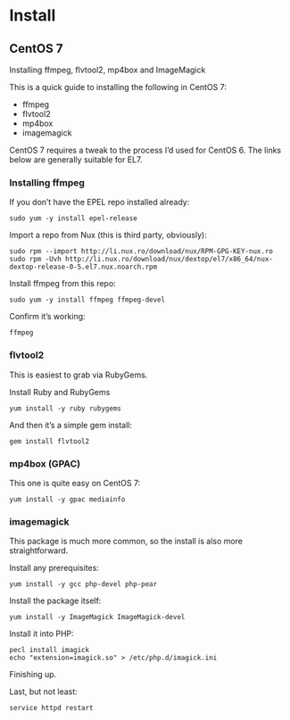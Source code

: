 # Install

## CentOS 7

Installing ffmpeg, flvtool2, mp4box and ImageMagick

This is a quick guide to installing the following in CentOS 7:

- ffmpeg
- flvtool2
- mp4box
- imagemagick

CentOS 7 requires a tweak to the process I’d used for CentOS 6.
The links below are generally suitable for EL7.

### Installing ffmpeg

If you don’t have the EPEL repo installed already:

    sudo yum -y install epel-release

Import a repo from Nux (this is third party, obviously):

    sudo rpm --import http://li.nux.ro/download/nux/RPM-GPG-KEY-nux.ro
    sudo rpm -Uvh http://li.nux.ro/download/nux/dextop/el7/x86_64/nux-dextop-release-0-5.el7.nux.noarch.rpm

Install ffmpeg from this repo:

    sudo yum -y install ffmpeg ffmpeg-devel

Confirm it’s working:

    ffmpeg


### flvtool2

This is easiest to grab via RubyGems.

Install Ruby and RubyGems

    yum install -y ruby rubygems

And then it’s a simple gem install:

    gem install flvtool2


### mp4box (GPAC)

This one is quite easy on CentOS 7:

    yum install -y gpac mediainfo

### imagemagick

This package is much more common, so the install is also more straightforward.

Install any prerequisites:

    yum install -y gcc php-devel php-pear

Install the package itself:

    yum install -y ImageMagick ImageMagick-devel

Install it into PHP:

    pecl install imagick
    echo "extension=imagick.so" > /etc/php.d/imagick.ini


Finishing up.

Last, but not least:

    service httpd restart
